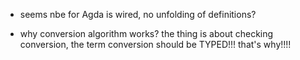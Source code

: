 

* seems nbe for Agda is wired, no unfolding of definitions?

* why conversion algorithm works? the thing is about checking conversion, the term conversion should be TYPED!!! that's why!!!!
